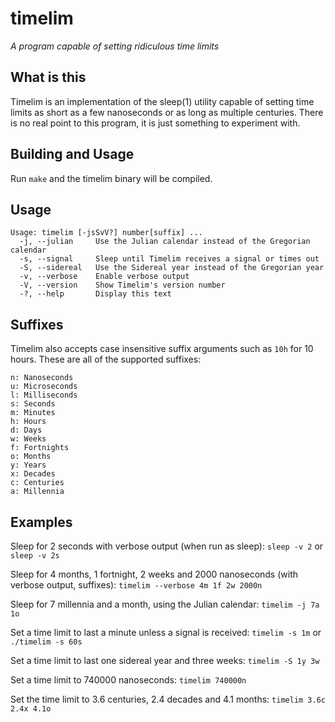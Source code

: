 timelim
========
_A program capable of setting ridiculous time limits_

## What is this
Timelim is an implementation of the sleep(1) utility capable of setting time limits as short as a few nanoseconds or as long as multiple centuries.
There is no real point to this program, it is just something to experiment with.

## Building and Usage
Run `make` and the timelim binary will be compiled.

## Usage
```
Usage: timelim [-jsSvV?] number[suffix] ...
  -j, --julian     Use the Julian calendar instead of the Gregorian calendar
  -s, --signal     Sleep until Timelim receives a signal or times out
  -S, --sidereal   Use the Sidereal year instead of the Gregorian year
  -v, --verbose    Enable verbose output
  -V, --version    Show Timelim's version number
  -?, --help       Display this text
```

## Suffixes
Timelim also accepts case insensitive suffix arguments such as `10h` for 10 hours. These are all of the supported suffixes:  
```
n: Nanoseconds
u: Microseconds
l: Milliseconds
s: Seconds
m: Minutes
h: Hours
d: Days
w: Weeks
f: Fortnights
o: Months
y: Years
x: Decades
c: Centuries
a: Millennia
```

## Examples
Sleep for 2 seconds with verbose output (when run as sleep):
`sleep -v 2` or `sleep -v 2s`

Sleep for 4 months, 1 fortnight, 2 weeks and 2000 nanoseconds (with verbose output, suffixes):
`timelim --verbose 4m 1f 2w 2000n`

Sleep for 7 millennia and a month, using the Julian calendar:
`timelim -j 7a 1o`

Set a time limit to last a minute unless a signal is received:
`timelim -s 1m` or `./timelim -s 60s`

Set a time limit to last one sidereal year and three weeks:
`timelim -S 1y 3w`

Set a time limit to 740000 nanoseconds:
`timelim 740000n`

Set the time limit to 3.6 centuries, 2.4 decades and 4.1 months:
`timelim 3.6c 2.4x 4.1o`
